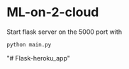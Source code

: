 # ML-on-2-cloud 

Start flask server on the 5000 port with

```bash 
python main.py
```
"# Flask-heroku_app" 
